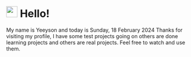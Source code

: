  <h1>
    <img src="https://emojis.slackmojis.com/emojis/images/1643510097/45343/hi.gif?1643510097" width="30"/> 
    Hello!
 </h1>
 <p>
    My name is Yeeyson and today is Sunday, 18 February 2024
    Thanks for visiting my profile, I have some test projects going on others are done learning projects and others are real projects.
    Feel free to watch and use them.
 </p>